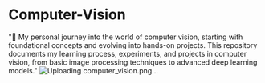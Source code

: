 # Computer-Vision
"🚀 My personal journey into the world of computer vision, starting with foundational concepts and evolving into hands-on projects. This repository documents my learning process, experiments, and projects in computer vision, from basic image processing techniques to advanced deep learning models."
![Uploading computer_vision.png…]()
